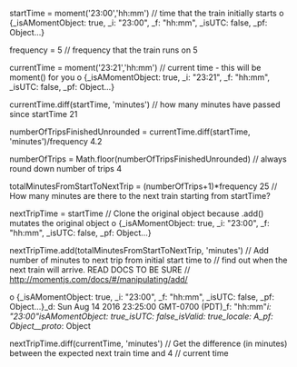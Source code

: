 startTime = moment('23:00','hh:mm')			// time that the train initially starts
o {_isAMomentObject: true, _i: "23:00", _f: "hh:mm", _isUTC: false, _pf: Object…}

frequency = 5								// frequency that the train runs on
5

currentTime = moment('23:21','hh:mm')		// current time - this will be moment() for you
o {_isAMomentObject: true, _i: "23:21", _f: "hh:mm", _isUTC: false, _pf: Object…}

currentTime.diff(startTime, 'minutes')		// how many minutes have passed since startTime
21

numberOfTripsFinishedUnrounded = currentTime.diff(startTime, 'minutes')/frequency
4.2

numberOfTrips = Math.floor(numberOfTripsFinishedUnrounded)		// always round down number of trips
4

totalMinutesFromStartToNextTrip = (numberOfTrips+1)*frequency
25											// How many minutes are there to the next train starting from startTime?

nextTripTime = startTime					// Clone the original object because .add() mutates the original object
o {_isAMomentObject: true, _i: "23:00", _f: "hh:mm", _isUTC: false, _pf: Object…}

nextTripTime.add(totalMinutesFromStartToNextTrip, 'minutes')	// Add number of minutes to next trip from initial start time to
																// find out when the next train will arrive. READ DOCS TO BE SURE
																// http://momentjs.com/docs/#/manipulating/add/

o {_isAMomentObject: true, _i: "23:00", _f: "hh:mm", _isUTC: false, _pf: Object…}_d: Sun Aug 14 2016 23:25:00 GMT-0700 (PDT)_f: "hh:mm"_i: "23:00"_isAMomentObject: true_isUTC: false_isValid: true_locale: A_pf: Object__proto__: Object

nextTripTime.diff(currentTime, 'minutes')						// Get the difference (in minutes) between the expected next train time and
4																// current time


